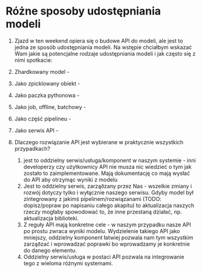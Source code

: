 # Różne sposoby udostępniania modeli
1. Zjazd w ten weekend opiera się o budowe API do modeli, ale jest to jedna ze sposób udostępniania modeli. Na wstępie chciałbym wskazać Wam jakie są potencjalne rodzaje udostępniania modeli i jak często się z nimi spotkacie:
2. Zhardkowany model - 
3. Jako zpicklowany obiekt - 
4. Jako paczka pythonowa - 
5. Jako job, offline, batchowy - 
6. Jako część pipelineu - 
7. Jako serwis API - 


8. Dlaczego rozwiązanie API jest wybierane w praktycznie wszystkich przypadkach? 
	1. jest to oddzielny serwis/usługa/komponent w naszym systemie - inni developerzy czy użytkownicy API nie musza nic wiedzieć o tym jak zostało to zaimplementowane. Mają dokumentację co mają wysłać do API aby otrzymąc wyniki z modelu
	2. Jest to oddzielny serwis, zarząðzany przez Nas - wszelkie zmiany i rozwój dotyczy tylko i wyłącznie naszego serwisu. Gdyby model był zintegrowany z jakimś pipelinem/rozwiązanami (TODO: dopisz/popraw po napisaniu całego akapitu) to aktualizacja naszych rzeczy mogłaby spowodować to, że inne przestaną działać, np. aktualizacja biblioteki.
	3. Z reguły API mają konkretne cele - w naszym przypadku nasze API po prostu zwraca wyniki modelu. Wydzielenie takiego API jako mniejszy, oddzielny komponent łatwiej pozwala nam tym wszystkim zarząðzać i wprowadzać poprawki bo wprowadzamy je konkretnie do danego elementu.
	4. Oddzielny serwis/usługa w postaci API pozwala na integrowanie tego z wieloma różnymi systemami.